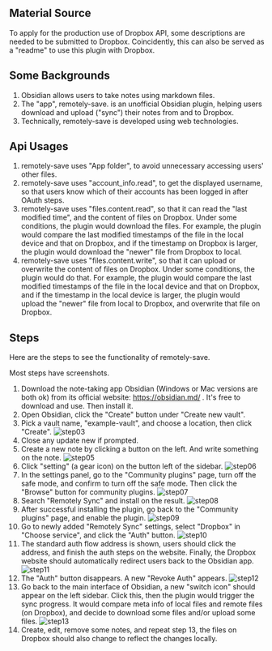 ## Material Source

To apply for the production use of Dropbox API, some descriptions are needed to be submitted to Dropbox. Coincidently, this can also be served as a "readme" to use this plugin with Dropbox.

## Some Backgrounds

1. Obsidian allows users to take notes using markdown files.
2. The "app", remotely-save. is an unofficial Obsidian plugin, helping users download and upload ("sync") their notes from and to Dropbox.
3. Technically, remotely-save is developed using web technologies.

## Api Usages

1. remotely-save uses "App folder", to avoid unnecessary accessing users' other files.
2. remotely-save uses "account_info.read", to get the displayed username, so that users know which of their accounts has been logged in after OAuth steps.
3. remotely-save uses "files.content.read", so that it can read the "last modified time", and the content of files on Dropbox. Under some conditions, the plugin would download the files. For example, the plugin would compare the last modified timestamps of the file in the local device and that on Dropbox, and if the timestamp on Dropbox is larger, the plugin would download the "newer" file from Dropbox to local.
4. remotely-save uses "files.content.write", so that it can upload or overwrite the content of files on Dropbox. Under some conditions, the plugin would do that. For example, the plugin would compare the last modified timestamps of the file in the local device and that on Dropbox, and if the timestamp in the local device is larger, the plugin would upload the "newer" file from local to Dropbox, and overwrite that file on Dropbox.

## Steps

Here are the steps to see the functionality of remotely-save.

Most steps have screenshots.

1. Download the note-taking app Obsidian (Windows or Mac versions are both ok) from its official website: https://obsidian.md/ . It's free to download and use. Then install it.
2. Open Obsidian, click the "Create" button under "Create new vault".
3. Pick a vault name, "example-vault", and choose a location, then click "Create".
   ![step03](./attachments/step03.png)
4. Close any update new if prompted.
5. Create a new note by clicking a button on the left. And write something on the note.
   ![step05](./attachments/step05.png)
6. Click "setting" (a gear icon) on the button left of the sidebar.
   ![step06](./attachments/step06.png)
7. In the settings panel, go to the "Community plugins" page, turn off the safe mode, and confirm to turn off the safe mode. Then click the "Browse" button for community plugins.
   ![step07](./attachments/step07.png)
8. Search "Remotely Sync" and install on the result.
   ![step08](./attachments/step08.png)
9. After successful installing the plugin, go back to the "Community plugins" page, and enable the plugin.
   ![step09](./attachments/step09.png)
10. Go to newly added "Remotely Sync" settings, select "Dropbox" in "Choose service", and click the "Auth" button.
    ![step10](./attachments/step10.png)
11. The standard auth flow address is shown, users should click the address, and finish the auth steps on the website. Finally, the Dropbox website should automatically redirect users back to the Obsidian app.
    ![step11](./attachments/step11.png)
12. The "Auth" button disappears. A new "Revoke Auth" appears.
    ![step12](./attachments/step12.png)
13. Go back to the main interface of Obsidian, a new "switch icon" should appear on the left sidebar. Click this, then the plugin would trigger the sync progress. It would compare meta info of local files and remote files (on Dropbox), and decide to download some files and/or upload some files.
    ![step13](./attachments/step13.png)
14. Create, edit, remove some notes, and repeat step 13, the files on Dropbox should also change to reflect the changes locally.
